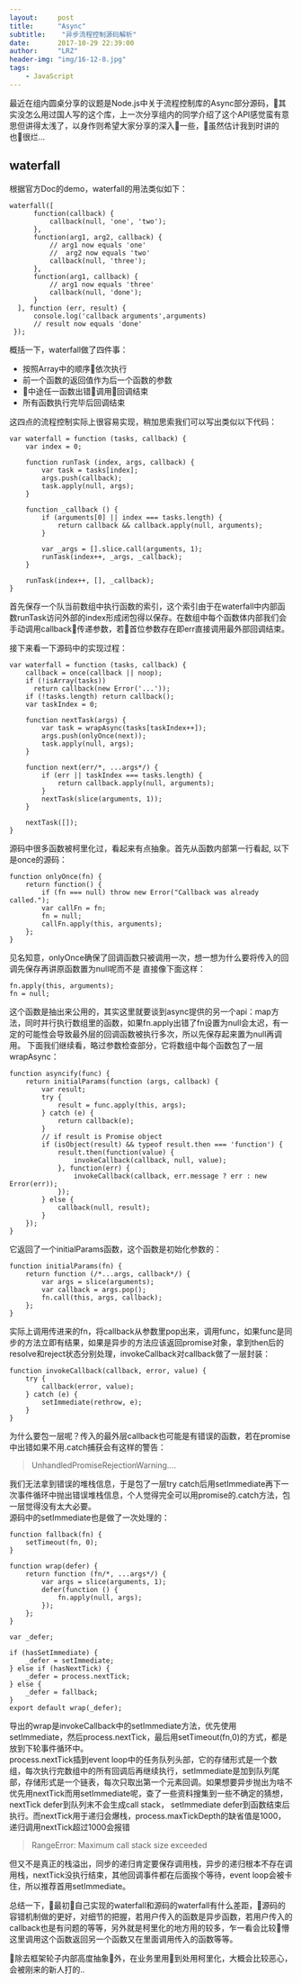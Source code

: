 ```yaml
---
layout:     post
title:      "Async"
subtitle:    "异步流程控制源码解析"
date:       2017-10-29 22:39:00
author:     "LRZ"
header-img: "img/16-12-8.jpg"
tags:
    - JavaScript
---
```


最近在组内圆桌分享的议题是Node.js中关于流程控制库的Async部分源码，其实没怎么用过国人写的这个库，上一次分享组内的同学介绍了这个API感觉蛮有意思但讲得太浅了，以身作则希望大家分享的深入一些，虽然估计我到时讲的也很烂...
## waterfall
根据官方Doc的demo，waterfall的用法类似如下：
```
waterfall([
      function(callback) {
          callback(null, 'one', 'two');
      },
      function(arg1, arg2, callback) {
          // arg1 now equals 'one' 
          //  arg2 now equals 'two'
          callback(null, 'three');
      },
      function(arg1, callback) {
          // arg1 now equals 'three'
          callback(null, 'done');
      }
  ], function (err, result) {
      console.log('callback arguments',arguments)
      // result now equals 'done'
 });
```  
概括一下，waterfall做了四件事：  
* 按照Array中的顺序依次执行  
* 前一个函数的返回值作为后一个函数的参数  
* 中途任一函数出错调用回调结束
* 所有函数执行完毕后回调结束  

这四点的流程控制实际上很容易实现，稍加思索我们可以写出类似以下代码：

```
var waterfall = function (tasks, callback) {
    var index = 0;

    function runTask (index, args, callback) {
        var task = tasks[index];
        args.push(callback);
        task.apply(null, args);
    }

    function _callback () {
        if (arguments[0] || index === tasks.length) {
            return callback && callback.apply(null, arguments);
        }

        var _args = [].slice.call(arguments, 1);
        runTask(index++, _args, _callback);
    }

    runTask(index++, [], _callback);
}
```

首先保存一个队当前数组中执行函数的索引，这个索引由于在waterfall中内部函数runTask访问外部的index形成闭包得以保存。在数组中每个函数体内部我们会手动调用callback传递参数，若首位参数存在即err直接调用最外部回调结束。

接下来看一下源码中的实现过程：
```
var waterfall = function (tasks, callback) {
    callback = once(callback || noop);
    if (!isArray(tasks)) 
      return callback(new Error('...'));
    if (!tasks.length) return callback();
    var taskIndex = 0;

    function nextTask(args) {
        var task = wrapAsync(tasks[taskIndex++]);
        args.push(onlyOnce(next));
        task.apply(null, args);
    }

    function next(err/*, ...args*/) {
        if (err || taskIndex === tasks.length) {
            return callback.apply(null, arguments);
        }
        nextTask(slice(arguments, 1));
    }

    nextTask([]);
}
```
源码中很多函数被柯里化过，看起来有点抽象。首先从函数内部第一行看起, 以下是once的源码：
```
function onlyOnce(fn) {
    return function() {
        if (fn === null) throw new Error("Callback was already called.");
        var callFn = fn;
        fn = null;
        callFn.apply(this, arguments);
    };
}
```
见名知意，onlyOnce确保了回调函数只被调用一次，想一想为什么要将传入的回调先保存再讲原函数置为null呢而不是
直接像下面这样：
```
fn.apply(this, arguments);
fn = null;
```
这个函数是抽出来公用的，其实这里就要谈到async提供的另一个api：map方法，同时并行执行数组里的函数，如果fn.apply出错了fn设置为null会太迟，有一定的可能性会导致最外层的回调函数被执行多次，所以先保存起来置为null再调用。
下面我们继续看，略过参数检查部分，它将数组中每个函数包了一层wrapAsync：
```
function asyncify(func) {
    return initialParams(function (args, callback) {
        var result;
        try {
            result = func.apply(this, args);
        } catch (e) {
            return callback(e);
        }
        // if result is Promise object
        if (isObject(result) && typeof result.then === 'function') {
            result.then(function(value) {
                invokeCallback(callback, null, value);
            }, function(err) {
                invokeCallback(callback, err.message ? err : new Error(err));
            });
        } else {
            callback(null, result);
        }
    });
}
```

它返回了一个initialParams函数，这个函数是初始化参数的：
```
function initialParams(fn) {
    return function (/*...args, callback*/) {
        var args = slice(arguments);
        var callback = args.pop();
        fn.call(this, args, callback);
    };
}
```
实际上调用传进来的fn，将callback从参数里pop出来，调用func，如果func是同步的方法立即有结果，如果是异步的方法应该返回promise对象，拿到then后的resolve和reject状态分别处理，invokeCallback对callback做了一层封装：
```
function invokeCallback(callback, error, value) {
    try {
        callback(error, value);
    } catch (e) {
        setImmediate(rethrow, e);
    }
}
```  
为什么要包一层呢？传入的最外层callback也可能是有错误的函数，若在promise中出错如果不用.catch捕获会有这样的警告：
> UnhandledPromiseRejectionWarning....    

我们无法拿到错误的堆栈信息，于是包了一层try catch后用setImmediate再下一次事件循环中抛出错误堆栈信息，个人觉得完全可以用promise的.catch方法，包一层觉得没有太大必要。  
源码中的setImmediate也是做了一次处理的：
```
function fallback(fn) {
    setTimeout(fn, 0);
}

function wrap(defer) {
    return function (fn/*, ...args*/) {
        var args = slice(arguments, 1);
        defer(function () {
            fn.apply(null, args);
        });
    };
}

var _defer;

if (hasSetImmediate) {
    _defer = setImmediate;
} else if (hasNextTick) {
    _defer = process.nextTick;
} else {
    _defer = fallback;
}
export default wrap(_defer);
```
导出的wrap是invokeCallback中的setImmediate方法，优先使用setImmediate，然后process.nextTick，最后用setTimeout(fn,0)的方式，都是放到下轮事件循环中。  
process.nextTick插到event loop中的任务队列头部，它的存储形式是一个数组，每次执行完数组中的所有回调后再继续执行，setImmediate是加到队列尾部，存储形式是一个链表，每次只取出第一个元素回调。如果想要异步抛出为啥不优先用nextTick而用setImmediate呢，查了一些资料搜集到一些不确定的猜想，nextTick defer到队列末不会生成call stack， setImmediate defer到函数结束后执行。而nextTick用于递归会爆栈，process.maxTickDepth的缺省值是1000， 递归调用nextTick超过1000会报错
> RangeError: Maximum call stack size exceeded    

但又不是真正的栈溢出，同步的递归肯定要保存调用栈，异步的递归根本不存在调用栈，nextTick没执行结束，其他回调事件都在后面挨个等待，event loop会被卡住，所以推荐首用setImmediate。  

总结一下，最初自己实现的waterfall和源码的waterfall有什么差距，源码的容错机制做的更好，对细节的把握，若用户传入的函数是异步函数，若用户传入的callback也是有问题的等等，另外就是柯里化的地方用的较多，乍一看会比较懵这里调用这个函数返回另一个函数又在里面调用传入的函数等等。  

除去框架轮子内部高度抽象外，在业务里用到处用柯里化，大概会比较恶心，会被刚来的新人打的..